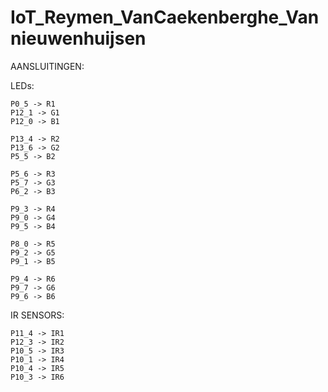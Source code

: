 # IoT_Reymen_VanCaekenberghe_Vannieuwenhuijsen

AANSLUITINGEN:

LEDs:

	P0_5 -> R1
	P12_1 -> G1
	P12_0 -> B1

	P13_4 -> R2
	P13_6 -> G2
	P5_5 -> B2

	P5_6 -> R3
	P5_7 -> G3
	P6_2 -> B3

	P9_3 -> R4 
	P9_0 -> G4
	P9_5 -> B4

	P8_0 -> R5
	P9_2 -> G5
	P9_1 -> B5

	P9_4 -> R6
	P9_7 -> G6
	P9_6 -> B6

IR SENSORS:

	P11_4 -> IR1
	P12_3 -> IR2
	P10_5 -> IR3
	P10_1 -> IR4
	P10_4 -> IR5
	P10_3 -> IR6